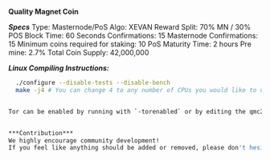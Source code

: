 **Quality Magnet Coin** 

***Specs***
Type: Masternode/PoS
Algo: XEVAN
Reward Split: 70% MN / 30% POS
Block Time: 60 Seconds
Confirmations: 15
Masternode Confirmations: 15
Minimum coins required for staking: 10
PoS Maturity Time: 2 hours
Pre mine: 2.7%
Total Coin Supply: 42,000,000


***Linux Compiling Instructions:***
```./autogen.sh
  ./configure --disable-tests --disable-bench
  make -j4 # You can change 4 to any number of CPUs you would like to use)```


Tor can be enabled by running with `-torenabled` or by editing the qmc2.conf file and adding the line `torenabled=1`


***Contribution***
We highly encourage community development!
If you feel like anything should be added or removed, please don't hesitate to create a pull request.
